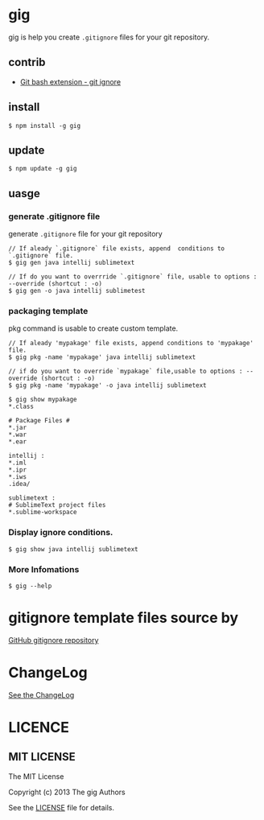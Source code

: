 # gig

gig is help you create `.gitignore` files for your git repository.

## contrib
* [Git bash extension - git ignore](https://github.com/insanehong/gig/tree/master/contrib/git-bash-ext)

## install

```
$ npm install -g gig
```

## update

```
$ npm update -g gig
```

## uasge

### generate .gitignore file

generate `.gitignore` file for your git repository

```
// If aleady `.gitignore` file exists, append  conditions to `.gitignore` file.
$ gig gen java intellij sublimetext  

// If do you want to overrride `.gitignore` file, usable to options : --override (shortcut : -o) 
$ gig gen -o java intellij sublimetest 

```

### packaging template

pkg command is usable to create custom template. 

```
// If aleady 'mypakage' file exists, append conditions to 'mypakage' file.
$ gig pkg -name 'mypakage' java intellij sublimetext  

// if do you want to override `mypakage` file,usable to options : --override (shortcut : -o) 
$ gig pkg -name 'mypakage' -o java intellij sublimetext  

$ gig show mypakage
*.class

# Package Files #
*.jar
*.war
*.ear

intellij :
*.iml
*.ipr
*.iws
.idea/

sublimetext :
# SublimeText project files
*.sublime-workspace
```

### Display ignore conditions.

```
$ gig show java intellij sublimetext  
```

### More Infomations

```
$ gig --help
```

# gitignore template files source by 

[GitHub gitignore repository](https://github.com/github/gitignore)

# ChangeLog

[See the ChangeLog](https://github.com/insanehong/gig/tree/master/ChangeLog)

# LICENCE

## MIT LICENSE

The MIT License

Copyright (c) 2013 The gig Authors

See the [LICENSE](https://github.com/insanehong/gig/tree/master/LICENSE) file for details. 

